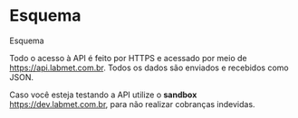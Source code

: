 # Esquema

Esquema

Todo o acesso à API é feito por HTTPS e acessado por meio de https://api.labmet.com.br. Todos os dados são enviados e recebidos como JSON.

<aside class="warning">
Caso você esteja testando a API utilize o <strong>sandbox</strong> <a href="https://dev.labmet.com.br">https://dev.labmet.com.br</a>,
para não realizar cobranças indevidas.
</aside>
